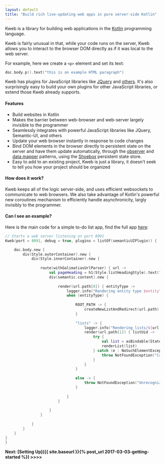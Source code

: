 ```yaml
---
layout: default
title: "Build rich live-updating web apps in pure server-side Kotlin"
---
```


Kweb is a library for building web applications in the [Kotlin](http://kotlinlang.org/) programming language.

Kweb is fairly unusual in that, while your code runs on the server, Kweb allows you to interact to the browser DOM directly as if it was local to the web server. 

For example, here we create a `<p>` element and set its text:

```kotlin
doc.body.p().text("this is an example HTML paragraph")
```

Kweb has plugins for JavaScript libraries like [JQuery](https://jquery.com/) and 
[others](https://github.com/kwebio/core/tree/master/src/main/kotlin/io/kweb/plugins).  It's also 
surprisingly easy to build your own plugins for other JavaScript libraries, or extend those Kweb already
supports.


#### Features

* Build websites in Kotlin
* Makes the barrier between web-browser and web-server largely invisible to the programmer
* Seamlessly integrates with powerful JavaScript libraries like JQuery, Semantic-UI, and others
* Update your web browser instantly in response to code changes
* Bind DOM elements in the browser directly to persistent state on the server and have them update automatically, through the [observer](https://en.wikipedia.org/wiki/Observer_pattern) and [data mapper](https://en.m.wikipedia.org/wiki/Data_mapper_pattern) patterns, using the [Shoebox](https://github.com/kwebio/shoebox) persistent state store.
* Easy to add to an existing project, Kweb is just a library, it doesn't seek to tell you how your project should
  be organized


#### How does it work?

Kweb keeps all of the logic server-side, and uses efficient websockets to communicate to web 
browsers. We also take advantage of Kotlin's powerful new coroutines mechanism to efficiently handle
asynchronicity, largly invisibly to the programmer.


#### Can I see an example?

Here is the main code for a simple to-do list app, find the full app [here](https://github.com/kwebio/core/tree/master/src/main/kotlin/io/kweb/demos/todo):

```kotlin
// Starts a web server listening on port 8091
Kweb(port = 8091, debug = true, plugins = listOf(semanticUIPlugin)) {

    doc.body.new {
        div(Style.outerContainer).new {
            div(Style.innerContainer).new {
            
                route(withGalimatiasUrlParser) { url ->
                    val pageHeading = h1(Style.listHeadingStyle).text("Shopping list")
                    div(semantic.content).new {
                    
                        render(url.path[0]) { entityType ->
                            logger.info("Rendering entity type $entityType")
                            when (entityType) {
                            
                                ROOT_PATH -> {
                                    createNewListAndRedirect(url.path)
                                }
                                
                                "lists" -> {
                                    logger.info("Rendering lists/${url.path[1]}")
                                    render(url.path[1]) { listUid ->
                                        try {
                                            val list = asBindable(State.lists, listUid)
                                            renderList(list)
                                        } catch (e : NoSuchElementException) {
                                            throw NotFoundException("Can't find list with id $listUid")
                                        }
                                    }
                                }
                                
                                else -> {
                                    throw NotFoundException("Unrecognized entity type '$entityType', path: ${url.path.value}")
                                }
                                
                            }
                        }
                        
                    }
                }
                
            }
        }
    }
}
}
```
**Next: [Setting Up]({{ site.baseurl }}{% post_url 2017-03-03-getting-started %}) >>>>**
